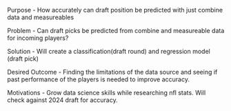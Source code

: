 Purpose - How accurately can draft position be predicted with just combine data and measureables

Problem - Can draft picks be predicted from combine and measureable data for incoming players?

Solution - Will create a classification(draft round) and regression model (draft pick)

Desired Outcome - Finding the limitations of the data source and seeing if past performance of the players is needed to improve accuracy.

Motivations - Grow data science skills while researching nfl stats. Will check against 2024 draft for accuracy.
